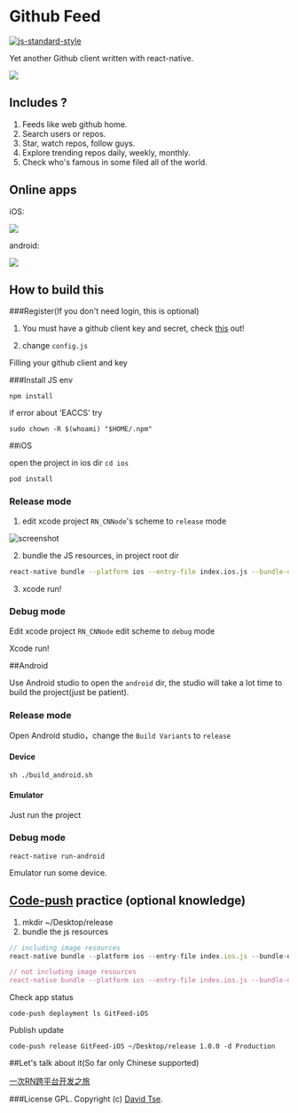 # Github Feed

[![js-standard-style](https://img.shields.io/badge/code%20style-standard-brightgreen.svg?style=flat)](https://github.com/feross/standard)


Yet another Github client written with react-native.

![](http://ww2.sinaimg.cn/large/84178573gw1f1387u08s5j20x60bsdiz.jpg)

## Includes ?

1. Feeds like web github home.
2. Search users or repos.
3. Star, watch repos, follow guys.
3. Explore trending repos daily, weekly, monthly.
4. Check who's famous in some filed all of the world.

## Online apps

iOS:

![](http://img3.tbcdn.cn/L1/461/1/b77fe7c74ef98edde9ff366416fb5597bd8eb88c.png)

android:

![](http://img3.tbcdn.cn/L1/461/1/d395f6d2148b392550b971ce7f50672b04fd1716.png)

## How to build this

###Register(If you don't need login, this is optional)

1. You must have a github client key and secret, check [this](https://github.com/settings/applications/new) out!

2. change `config.js`

Filling your github client and key

###Install JS env

`npm install`

if error about 'EACCS' try

`sudo chown -R $(whoami) "$HOME/.npm"`

##iOS

open the project in ios dir `cd ios`

`pod install`

### Release mode

1. edit xcode project `RN_CNNode`'s scheme to `release` mode

![screenshot](http://img3.tbcdn.cn/L1/461/1/bc8dcf0ba852141503e99a408d08ab44e33d9e41.png)

2. bundle the JS resources, in project root dir

  ```sh
  react-native bundle --platform ios --entry-file index.ios.js --bundle-output ./release/main.jsbundle --assets-dest ./release --dev false
  ```

3. xcode run!

### Debug mode

Edit xcode project `RN_CNNode` edit scheme to `debug` mode

Xcode run!

##Android

Use Android studio to open the `android` dir, the studio will take a lot time to build the project(just be patient).

### Release mode
Open Android studio，change the `Build Variants` to `release`

#### Device
`sh ./build_android.sh`

#### Emulator

Just run the project

### Debug mode

`react-native run-android`

Emulator run some device.

## [Code-push](http://microsoft.github.io/code-push/) practice (optional knowledge)

1. mkdir ~/Desktop/release
2. bundle the js resources

```js
// including image resources
react-native bundle --platform ios --entry-file index.ios.js --bundle-output ~/Desktop/release/main.jsbundle --assets-dest ~/Desktop/release --dev false

// not including image resources
react-native bundle --platform ios --entry-file index.ios.js --bundle-output ~/Desktop/release/main.jsbundle --dev false
```

Check app status

	code-push deployment ls GitFeed-iOS

Publish update

	code-push release GitFeed-iOS ~/Desktop/release 1.0.0 -d Production

##Let's talk about it(So far only Chinese supported)  

[一次RN跨平台开发之旅](http://xiekw2010.github.io/2016/02/11/rngitfeed)

###License
GPL. Copyright (c) [David Tse](https://github.com/xiekw2010).
